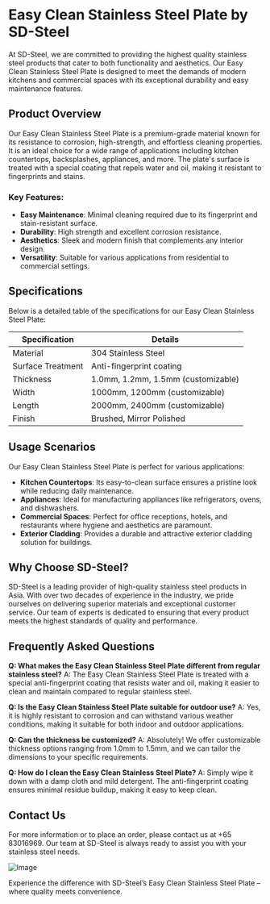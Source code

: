 # Easy Clean Stainless Steel Plate by SD-Steel

At SD-Steel, we are committed to providing the highest quality stainless steel products that cater to both functionality and aesthetics. Our Easy Clean Stainless Steel Plate is designed to meet the demands of modern kitchens and commercial spaces with its exceptional durability and easy maintenance features.

## Product Overview

Our Easy Clean Stainless Steel Plate is a premium-grade material known for its resistance to corrosion, high-strength, and effortless cleaning properties. It is an ideal choice for a wide range of applications including kitchen countertops, backsplashes, appliances, and more. The plate's surface is treated with a special coating that repels water and oil, making it resistant to fingerprints and stains.

### Key Features:
- **Easy Maintenance**: Minimal cleaning required due to its fingerprint and stain-resistant surface.
- **Durability**: High strength and excellent corrosion resistance.
- **Aesthetics**: Sleek and modern finish that complements any interior design.
- **Versatility**: Suitable for various applications from residential to commercial settings.

## Specifications

Below is a detailed table of the specifications for our Easy Clean Stainless Steel Plate:

| Specification       | Details                       |
|---------------------|-------------------------------|
| Material            | 304 Stainless Steel           |
| Surface Treatment   | Anti-fingerprint coating      |
| Thickness           | 1.0mm, 1.2mm, 1.5mm (customizable) |
| Width               | 1000mm, 1200mm (customizable) |
| Length              | 2000mm, 2400mm (customizable) |
| Finish              | Brushed, Mirror Polished      |

## Usage Scenarios

Our Easy Clean Stainless Steel Plate is perfect for various applications:

- **Kitchen Countertops**: Its easy-to-clean surface ensures a pristine look while reducing daily maintenance.
- **Appliances**: Ideal for manufacturing appliances like refrigerators, ovens, and dishwashers.
- **Commercial Spaces**: Perfect for office receptions, hotels, and restaurants where hygiene and aesthetics are paramount.
- **Exterior Cladding**: Provides a durable and attractive exterior cladding solution for buildings.

## Why Choose SD-Steel?

SD-Steel is a leading provider of high-quality stainless steel products in Asia. With over two decades of experience in the industry, we pride ourselves on delivering superior materials and exceptional customer service. Our team of experts is dedicated to ensuring that every product meets the highest standards of quality and performance.

## Frequently Asked Questions

**Q: What makes the Easy Clean Stainless Steel Plate different from regular stainless steel?**
A: The Easy Clean Stainless Steel Plate is treated with a special anti-fingerprint coating that resists water and oil, making it easier to clean and maintain compared to regular stainless steel.

**Q: Is the Easy Clean Stainless Steel Plate suitable for outdoor use?**
A: Yes, it is highly resistant to corrosion and can withstand various weather conditions, making it suitable for both indoor and outdoor applications.

**Q: Can the thickness be customized?**
A: Absolutely! We offer customizable thickness options ranging from 1.0mm to 1.5mm, and we can tailor the dimensions to your specific requirements.

**Q: How do I clean the Easy Clean Stainless Steel Plate?**
A: Simply wipe it down with a damp cloth and mild detergent. The anti-fingerprint coating ensures minimal residue buildup, making it easy to keep clean.

## Contact Us

For more information or to place an order, please contact us at +65 83016969. Our team at SD-Steel is always ready to assist you with your stainless steel needs.

![Image](https://github.com/user-attachments/assets/2567258e-e124-4816-932d-1809bd27ef0b)

Experience the difference with SD-Steel’s Easy Clean Stainless Steel Plate – where quality meets convenience.